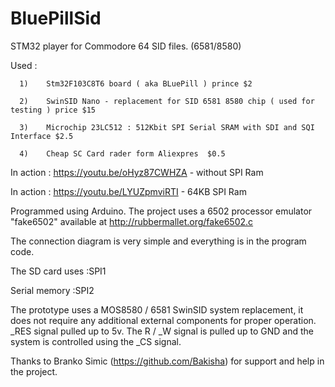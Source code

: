 # BluePillSid
STM32 player for Commodore 64 SID files. (6581/8580)

Used :

      1)    Stm32F103C8T6 board ( aka BLuePill ) prince $2
      
      2)    SwinSID Nano - replacement for SID 6581 8580 chip ( used for testing ) price $15
      
      3)    Microchip 23LC512 : 512Kbit SPI Serial SRAM with SDI and SQI Interface $2.5
      
      4)    Cheap SC Card rader form Aliexpres  $0.5
      

In action : https://youtu.be/oHyz87CWHZA - without SPI Ram

In action : https://youtu.be/LYUZpmviRTI - 64KB SPI Ram

Programmed using Arduino.
The project uses a 6502 processor emulator "fake6502" available at http://rubbermallet.org/fake6502.c

The connection diagram is very simple and everything is in the program code.

The SD card uses  :SPI1

Serial memory     :SPI2

The prototype uses a MOS8580 / 6581 SwinSID system replacement, it does not require any additional external components for proper operation. _RES signal pulled up to 5v. The R / _W signal is pulled up to GND and the system is controlled using the _CS signal.

Thanks to Branko Simic (https://github.com/Bakisha) for support and help in the project.
